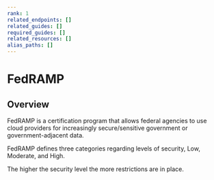 ```yaml
---
rank: 1
related_endpoints: []
related_guides: []
required_guides: []
related_resources: []
alias_paths: []
---
```


# FedRAMP

## Overview

FedRAMP is a certification program that allows federal agencies to use cloud 
providers for increasingly secure/sensitive government or government-adjacent 
data. 

FedRAMP defines three categories regarding levels of security, Low, Moderate, 
and High.

The higher the security level the more restrictions are in place.

<!-- 
Box is already certified as [FedRAMP Moderate and High][FedRAMPCert]. -->

<!-- ## Considerations

In order to be FedRAMP High compliant, your administrator must setup Box in 
very a very specific way. It is possible that the administrator has further 
restricted access to Box functionalities.

Consult with your administrator to identify security restrictions in place that 
might affect the usage of the API. -->

<!-- ## API usage in FedRAMP High

For FedRAMP high, Box uses a specific domain, `box-gov.com` and this affects 
all API's entry points. -->

<!-- markdownlint-disable line-length -->
<!-- |FedRAMP Moderate |FedRAMP High       |
|-----------------|-------------------|
|account.box.com  |account.box-gov.com|
|api.box.com      |api.box-gov.com    |
|upload.box.com   |upload.box-gov.com |
|dl.boxcloud.com  |dl-frh.boxcloud.com|
|realtime.services.box.net|realtime.services.box-gov.com| -->

<!-- markdownlint-enable line-length -->

<!-- ## API Restrictions

The following API entry points are not yet available for usage under FedRAMP 
High configuration. -->

<!-- markdownlint-disable line-length -->
<!-- |API Entry point |
|----------------|
|/sign_requests|
|/sign_requests/{sign_request_id}|
|/sign_requests/{sign_request_id}/cancel|
|/sign_requests/{sign_request_id}/resend| -->

<!-- markdownlint-enable line-length -->

<!--
## Code Samples

Code samples allow you to bring in SDK, CLI, and cURL code samples. The ID
needs to be an endpoint ID.

<Samples id='get_files_id' />

Make sure to close the HTML tag, either directly or like this.

<Samples id='get_files_id'></Samples>

## Messages

Messages are used to mark a text visually as being notable, a warning, or a sign
of danger.

<Message type='notice'>
  A simple note
</Message>

<Message type='warning'>
  A warning note
</Message>

<Message type='danger'>
  A danger note
</Message>

Messages support a small size, and the content can include more Markdown text.

<Message size='small'>
  # A title

  A danger note with a markdown title and body.
</Message>

## Tabs

Not all code samples exist in the SDKs/CLI. You can add new code samples
for each language as follows.

<Tabs>
  <Tab title='Node'>

```js
console.log('!')
```

  </Tab>
  <Tab title='.NET'>

```dotnet
// some .NET code
```

  </Tab>
</Tabs>

## Links

We recommend using referenced links.

This would [look like this][1].

At the end of the document, define the link.

[1]: https://box.com

We provide ways to link to guides, endpoints,
and resources without hard-coding the locale.

[Get a file by ID][endpoint://get-files-id]

[File resource][resource://file]
-->

[FedRAMPCert]:https://marketplace.fedramp.gov/#!/product/box-enterprise-cloud-content-collaboration-platform/versus/box-enterprise-cloud-content-collaboration-platform---high?sort=productName&productNameSearch=box
